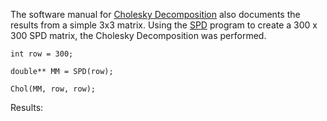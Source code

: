 The software manual for [Cholesky Decomposition](https://lsdroubay.github.io/math5610/softwaremanual/Cholesky) also documents the results from a simple 3x3 matrix.
Using the [SPD](https://lsdroubay.github.io/math5610/softwaremanual/SPDmat) program to create a 300 x 300 SPD matrix, 
the Cholesky Decomposition was performed. 

```c_cpp
int row = 300;

double** MM = SPD(row);

Chol(MM, row, row);
```
Results:
